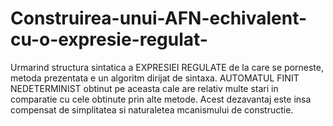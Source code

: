 # Construirea-unui-AFN-echivalent-cu-o-expresie-regulat-
Urmarind structura sintatica a EXPRESIEI REGULATE de la care se porneste, metoda prezentata e un algoritm dirijat de sintaxa. AUTOMATUL FINIT NEDETERMINIST obtinut pe aceasta cale are relativ multe stari in comparatie cu cele obtinute prin alte metode. Acest dezavantaj este insa compensat de simplitatea si naturaletea mcanismului de constructie.
